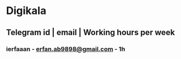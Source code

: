 # Digikala
## Telegram id | email | Working hours per week
### ierfaaan - erfan.ab9898@gmail.com - 1h
